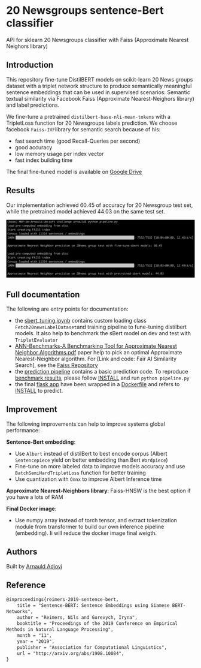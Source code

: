 # 20 Newsgroups sentence-Bert classifier

API for sklearn 20 Newsgroups classifier with Faiss (Approximate Nearest Neighors library)

## Introduction
This repository fine-tune DistilBERT models on scikit-learn 20 News groups dataset with a triplet network structure to produce semantically meaningful sentence embeddings that can be used in supervised scenarios: Semantic textual similarity via Facebook Faiss (Approximate Nearest-Neighors library) and label predictions.

We fine-tune a pretrained `distilbert-base-nli-mean-tokens` with a TripletLoss function for 20 Newsgroups labels prediction.
We choose facebook `Faiss-IVF`library for semantic search because of his:
- fast search time (good Recall-Queries per second)
- good accuracy
- low memory usage per index vector
- fast index building time

The final fine-tuned model is available on [Google Drive](https://drive.google.com/uc?export=download&id=1VjYGZasx9sEuJ2u9DCirb8L2wdIYIcsM)

## Results
Our implementation achieved 60.45 of accuracy for 20 Newsgroup test set, while the pretrained model achieved 44.03 on the same test set.

![pipeline benchmark on test set for Faiss and pretrained Sbert](https://github.com/gandalf012/SentenceBert-20newsgroup-Classifier/blob/master/images/pipeline_bench.png)

## Full documentation

The following are entry points for documentation:

- the [sbert_tuning.ipynb](https://github.com/gandalf012/SentenceBert-20newsgroup-Classifier/blob/master/sbert_tuning.ipynb) contains custom loading class `Fetch20newsLabelDataset`and training pipeline to fune-tuning distilbert models. It also help to benchmark the sBert model on dev and test with `TripletEvaluator`
- [ANN-Benchmarks-A Benchmarking Tool for Approximate Nearest Neighbor Algorithms.pdf](https://github.com/gandalf012/SentenceBert-20newsgroup-Classifier/tree/master/Paper) paper help to pick an optimal Approximate Nearest-Neighbor algorithm. For [Link and code: Fair AI Similarity Search], see the [Faiss Repository](https://github.com/facebookresearch/faiss/wiki/Getting-started)
- the [prediction pipeline](https://github.com/gandalf012/SentenceBert-20newsgroup-Classifier/blob/master/pipeline.py) contains a basic prediction code. To reproduce [benchmark results](https://github.com/gandalf012/SentenceBert-20newsgroup-Classifier/tree/master/images), please follow [INSTALL](https://github.com/gandalf012/SentenceBert-20newsgroup-Classifier/blob/master/INSTALL.md) and run `python pipeline.py`
- the final [flask app](https://github.com/gandalf012/SentenceBert-20newsgroup-Classifier/blob/master/app.py) have been wrapped in a [Dockerfile](https://github.com/gandalf012/SentenceBert-20newsgroup-Classifier/blob/master/Dockerfile) and refers to [INSTALL](https://github.com/gandalf012/SentenceBert-20newsgroup-Classifier/blob/master/INSTALL.md) to predict.

## Improvement

The following improvements can help to improve systems global performance:

**Sentence-Bert embedding**:
- Use `Albert` instead of distilBert to best encode corpus (Albert `Sentencepiece` yield on better embedding than Bert `Wordpiece`)
- Fine-tune on more labeled data to improve models accuracy and use `BatchSemiHardTripletLoss` function for better training
- Use quantization with `Onnx` to improve Albert Inference time

**Approximate Nearest-Neighbors library**:
Faiss-HNSW is the best option if you have a lots of RAM

**Final Docker image**:
- Use numpy array instead of torch tensor, and extract tokenization module from transformer to build our own inference pipeline (embedding). Ii will reduce the docker image final weigth.

## Authors

Built by [Arnauld Adjovi](https://github.com/gandalf012)

## Reference

``` 
@inproceedings{reimers-2019-sentence-bert,
    title = "Sentence-BERT: Sentence Embeddings using Siamese BERT-Networks",
    author = "Reimers, Nils and Gurevych, Iryna",
    booktitle = "Proceedings of the 2019 Conference on Empirical Methods in Natural Language Processing",
    month = "11",
    year = "2019",
    publisher = "Association for Computational Linguistics",
    url = "http://arxiv.org/abs/1908.10084",
}
```